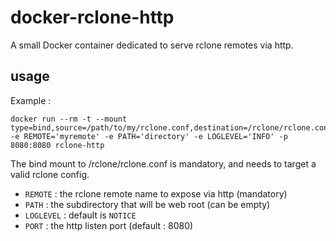 # docker-rclone-http

A small Docker container dedicated to serve rclone remotes via http.

## usage

Example :

```
docker run --rm -t --mount type=bind,source=/path/to/my/rclone.conf,destination=/rclone/rclone.conf,readonly -e REMOTE='myremote' -e PATH='directory' -e LOGLEVEL='INFO' -p 8080:8080 rclone-http
```

The bind mount to /rclone/rclone.conf is mandatory, and needs to target a valid rclone config.

* `REMOTE` : the rclone remote name to expose via http (mandatory)
* `PATH` : the subdirectory that will be web root (can be empty)
* `LOGLEVEL` : default is `NOTICE`
* `PORT` : the http listen port (default : 8080)
